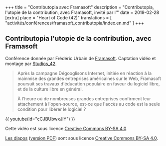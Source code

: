 +++
title = "Contributopia avec Framasoft"
description = "Contributopia, l'utopie de la contribution, avec Framasoft, invité par l'"
date = 2019-02-28
[extra]
place = "Heart of Code (42)"
translations = [
    "activités/conférences/framasoft_contributopia/index.en.md"
]
+++

## Contributopia l'utopie de la contribution, avec Framasoft

Conférence donnée par Frédéric Urbain de [Framasoft](https://framasoft.org/).
Captation vidéo et montage par [Studios_42](https://studios.42.fr/).

> Après la campagne Dégooglisons Internet, initiée en réaction à la mainmise des
> grandes entreprises américaines sur le Web, Framasoft poursuit ses travaux
> d'éducation populaire en faveur du logiciel libre, et de la culture libre en
> général.
> 
> À l'heure où de nombreuses grandes entreprises confirment leur attachement à
> l'open-source, est-ce que l'accès au code est la seule condition pour libérer
> le logiciel ?

{{ youtube(id="cCJBUbwxJiY") }}

Cette vidéo est sous licence
[Creative Commons BY-SA 4.0](https://creativecommons.org/licenses/by-sa/4.0/deed.fr).

[Les diapos](conférence_à_l_école_42.odp) ([version
PDF](conférence_à_l_école_42.pdf)) sont sous licence [Creative Commons BY-SA
4.0](https://creativecommons.org/licenses/by-sa/4.0/deed.fr). 
